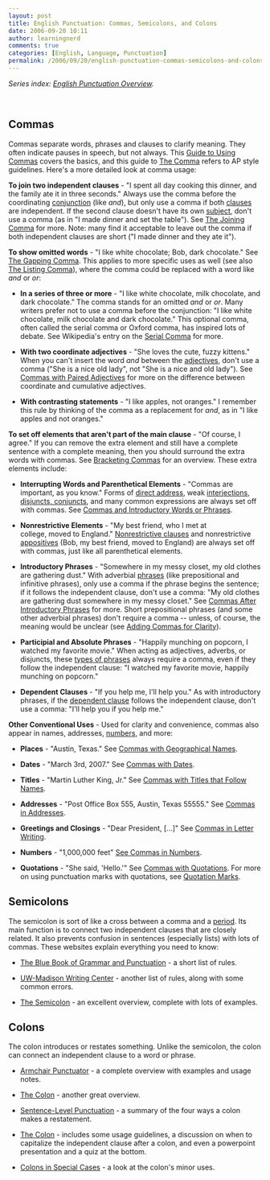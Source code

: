 ```yaml
---
layout: post
title: English Punctuation: Commas, Semicolons, and Colons
date: 2006-09-20 10:11
author: learningnerd
comments: true
categories: [English, Language, Punctuation]
permalink: /2006/09/20/english-punctuation-commas-semicolons-and-colons/
---
```

<em>Series index: </em><a href="http://learningnerd.wordpress.com/2006/09/14/english-punctuation-overview/"><em>English Punctuation Overview</em></a><em>.</em>

<p class="MsoNormal">&nbsp;</p>
<h2>Commas</h2>
Commas separate words, phrases and clauses to clarify meaning. They often indicate pauses in speech, but not always. This <a target="_blank" href="http://lilt.ilstu.edu/golson/punctuation/comma.html">Guide to Using Commas</a> covers the basics, and this guide to <a target="_blank" href="http://grammar.uoregon.edu/punctuation/comma.html">The Comma</a> refers to AP style guidelines. Here's a more detailed look at comma usage:

<strong>To join two independent clauses</strong> - "I spent all day cooking this dinner, and the family ate it in three seconds." Always use the comma before the coordinating <a href="http://learningnerd.wordpress.com/2006/09/04/english-parts-of-speech-prepositions-conjunctions-and-interjections/" title="Prepositions, Conjunctions, and Interjections">conjunction</a> (like <em>and</em>), but only use a comma if both <a href="http://learningnerd.wordpress.com/2006/09/08/english-grammar-types-of-clauses/" title="Types of Clauses">clauses</a> are independent. If the second clause doesn't have its own <a href="http://learningnerd.wordpress.com/2006/09/10/english-grammar-basic-sentence-elements/" title="Basic Sentence Elements">subject</a>, don't use a comma (as in "I made dinner and set the table"). See <a target="_blank" href="http://www.cogs.susx.ac.uk/doc/punctuation/node11.html">The Joining Comma</a> for more. Note: many find it acceptable to leave out the comma if both independent clauses are short ("I made dinner and they ate it").

<strong>To show omitted words</strong> - "I like white chocolate; Bob, dark chocolate." See <a target="_blank" href="http://www.cogs.susx.ac.uk/doc/punctuation/node12.html">The Gapping Comma</a>. This applies to more specific uses as well (see also <a target="_blank" href="http://www.cogs.susx.ac.uk/doc/punctuation/node10.html">The Listing Comma</a>), where the comma could be replaced with a word like <em>and</em> or <em>or</em>:
<ul>
	<li><strong>In a series of three or more</strong> - "I like white chocolate, milk chocolate, and dark chocolate." The comma stands for an omitted <em>and</em> or <em>or</em>. Many writers prefer not to use a comma before the conjunction: "I like white chocolate, milk chocolate and dark chocolate." This optional comma, often called the serial comma or Oxford comma, has inspired lots of debate. See Wikipedia's entry on the <a target="_blank" href="http://en.wikipedia.org/wiki/Serial_comma">Serial Comma</a> for more.</li>
</ul>
<ul>
	<li><strong>With two coordinate adjectives</strong> - "She loves the cute, fuzzy kittens." When you can't insert the word <em>and</em> between the <a href="http://learningnerd.wordpress.com/2006/09/02/english-parts-of-speech-adjectives-determiners-and-adverbs/" title="Adjectives, Determiners, and Adverbs">adjectives</a>, don't use a comma ("She is a nice old lady", not "She is a nice and old lady"). See <a target="_blank" href="http://englishplus.com/grammar/00000072.htm">Commas with Paired Adjectives</a> for more on the difference between coordinate and cumulative adjectives.</li>
</ul>
<ul>
	<li><strong>With contrasting statements</strong> - "I like apples, not oranges." I remember this rule by thinking of the comma as a replacement for <em>and</em>, as in "I like apples and not oranges."</li>
</ul>
<strong>To set off elements that aren't part of the main clause</strong> - "Of course, I agree." If you can remove the extra element and still have a complete sentence with a complete meaning, then you should surround the extra words with commas. See <a target="_blank" href="http://www.cogs.susx.ac.uk/doc/punctuation/node13.html">Bracketing Commas</a> for an overview. These extra elements include:
<ul>
	<li><strong>Interrupting Words and Parenthetical Elements</strong> - "Commas are important, as you know." Forms of <a target="_blank" href="http://englishplus.com/grammar/00000330.htm">direct address</a>, weak <a href="http://learningnerd.wordpress.com/2006/09/04/english-parts-of-speech-prepositions-conjunctions-and-interjections/" title="Prepositions, Conjunctions, and Interjections">interjections</a>, <a href="http://learningnerd.wordpress.com/2006/09/02/english-parts-of-speech-adjectives-determiners-and-adverbs/#adverbials" title="Adjectives, Determiners, and Adverbs - Adverbials">disjuncts, conjuncts</a>, and many common expressions are always set off with commas. See <a target="_blank" href="http://englishplus.com/grammar/00000073.htm">Commas and Introductory Words or Phrases</a>.</li>
</ul>
<ul>
	<li><strong>Nonrestrictive Elements</strong> - "My best friend, who I met at college, moved to England." <a href="http://learningnerd.wordpress.com/2006/09/08/english-grammar-types-of-clauses/" title="Types of Clauses">Nonrestrictive clauses</a> and nonrestrictive <a target="_blank" href="http://community-2.webtv.net/solis-boo/Grammar3/page7.html" title="Armchair Grammarian - Appositives">appositives</a> (Bob, my best friend, moved to England) are always set off with commas, just like all parenthetical elements.</li>
</ul>
<ul>
	<li><strong>Introductory Phrases</strong> - "Somewhere in my messy closet, my old clothes are gathering dust." With adverbial <a href="http://learningnerd.wordpress.com/2006/09/06/english-grammar-types-of-phrases/" title="Types of Phrases">phrases</a> (like prepositional and infinitive phrases), only use a comma if the phrase begins the sentence; if it follows the independent clause, don't use a comma: "My old clothes are gathering dust somewhere in my messy closet." See <a href="http://englishplus.com/grammar/00000074.htm">Commas After Introductory Phrases</a> for more. Short prepositional phrases (and some other adverbial phrases) don't require a comma -- unless, of course, the meaning would be unclear (see <a target="_blank" href="http://englishplus.com/grammar/00000090.htm">Adding Commas for Clarity</a>).</li>
</ul>
<ul>
	<li><strong>Participial and Absolute Phrases</strong> - "Happily munching on popcorn, I watched my favorite movie." When acting as adjectives, adverbs, or disjuncts, these <a href="http://learningnerd.wordpress.com/2006/09/06/english-grammar-types-of-phrases/">types of phrases</a> always require a comma, even if they follow the independent clause: "I watched my favorite movie, happily munching on popcorn."</li>
</ul>
<ul>
	<li><strong>Dependent Clauses</strong> - "If you help me, I'll help you." As with introductory phrases, if the <a href="http://learningnerd.wordpress.com/2006/09/08/english-grammar-types-of-clauses/" title="Types of Clauses">dependent clause</a> follows the independent clause, don't use a comma: "I'll help you if you help me."</li>
</ul>
<strong>Other Conventional Uses</strong> - Used for clarity and convenience, commas also appear in names, addresses, <a href="http://learningnerd.wordpress.com/2006/09/24/english-punctuation-italics-capitalization-and-other-odds-and-ends/#numbers" title="Italics, Capitalization, and Other Odds and Ends - Numbers">numbers</a>, and more:
<ul>
	<li><strong>Places</strong> - "Austin, Texas." See <a target="_blank" href="http://englishplus.com/grammar/00000082.htm">Commas with Geographical Names</a>.</li>
</ul>
<ul>
	<li><strong>Dates</strong> - "March 3rd, 2007." See <a target="_blank" href="http://englishplus.com/grammar/00000083.htm">Commas with Dates</a>. </li>
</ul>
<ul>
	<li><strong>Titles</strong> - "Martin Luther King, Jr." See <a target="_blank" href="http://englishplus.com/grammar/00000084.htm">Commas with Titles that Follow Names</a>.</li>
</ul>
<ul>
	<li><strong>Addresses</strong> - "Post Office Box 555, Austin, Texas 55555." See <a target="_blank" href="http://englishplus.com/grammar/00000085.htm">Commas in Addresses</a>. </li>
</ul>
<ul>
	<li><strong>Greetings and Closings</strong> - "Dear President, [...]" See <a target="_blank" href="http://englishplus.com/grammar/00000086.htm">Commas in Letter Writing</a>.</li>
</ul>
<ul>
	<li><strong>Numbers</strong> - "1,000,000 feet" <a target="_blank" href="http://englishplus.com/grammar/00000087.htm">See Commas in Numbers</a>.</li>
</ul>
<ul>
	<li><strong>Quotations</strong> - "She said, 'Hello.'" See <a target="_blank" href="http://englishplus.com/grammar/00000089.htm">Commas with Quotations</a>. For more on using punctuation marks with quotations, see <a href="http://learningnerd.wordpress.com/2006/09/22/english-punctuation-dashes-parentheses-quotation-marks-and-ellipses/#quotes" title="Dashes, Parentheses, Quotation Marks, and Ellipses - Quotaion Marks">Quotation Marks</a>.</li>
</ul>
<h2>Semicolons</h2>
The semicolon is sort of like a cross between a comma and a <a href="http://learningnerd.wordpress.com/2006/09/18/english-punctuation-periods-question-marks-and-exclamation-marks/" title="Periods, Question Marks, and Exclamation Marks">period</a>. Its main function is to connect two independent clauses that are closely related. It also prevents confusion in sentences (especially lists) with lots of commas. These websites explain everything you need to know:
<ul>
	<li><a target="_blank" href="http://www.grammarbook.com/punctuation/semicolons.asp">The Blue Book of Grammar and Punctuation</a> - a short list of rules.</li>
</ul>
<ul>
	<li><a target="_blank" href="http://www.wisc.edu/writing/Handbook/Semicolons.html">UW-Madison Writing Center</a> - another list of rules, along with some common errors.</li>
</ul>
<ul>
	<li><a target="_blank" href="http://www.cogs.susx.ac.uk/doc/punctuation/node17.html">The Semicolon</a> - an excellent overview, complete with lots of examples.</li>
</ul>
<h2>Colons</h2>
The colon introduces or restates something. Unlike the semicolon, the colon can connect an independent clause to a word or phrase.
<ul>
	<li><a target="_blank" href="http://community-2.webtv.net/solis-boo/Grammar2/page6.html">Armchair Punctuator</a> - a complete overview with examples and usage notes.</li>
</ul>
<ul>
	<li><a target="_blank" href="http://www.cogs.susx.ac.uk/doc/punctuation/node16.html">The Colon</a> - another great overview.</li>
</ul>
<ul>
	<li><a target="_blank" href="http://www.phon.ucl.ac.uk/home/dick/tta/sentpunc/sentpunc.htm#colon+">Sentence-Level Punctuation</a> - a summary of the four ways a colon makes a restatement.</li>
</ul>
<ul>
	<li><a target="_blank" href="http://grammar.ccc.commnet.edu/grammar/marks/colon.htm">The Colon</a> - includes some usage guidelines, a discussion on when to capitalize the independent clause after a colon, and even a powerpoint presentation and a quiz at the bottom.</li>
</ul>
<ul>
	<li><a target="_blank" href="http://englishplus.com/grammar/00000101.htm">Colons in Special Cases</a> - a look at the colon's minor uses.</li>
</ul>
